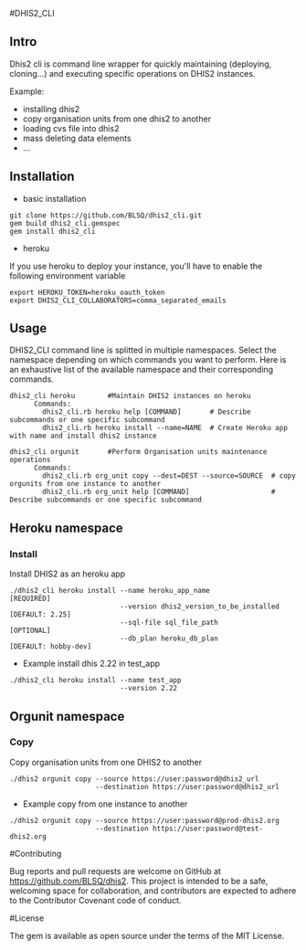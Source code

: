 #DHIS2_CLI

## Intro  

Dhis2 cli is command line wrapper for quickly maintaining (deploying, cloning...)
and executing specific operations on DHIS2 instances.

Example: 

  - installing dhis2 
  - copy organisation units from one dhis2 to another
  - loading cvs file into dhis2 
  - mass deleting data elements 
  - ...

## Installation  
  
  - basic installation 
   
   ```
   git clone https://github.com/BLSQ/dhis2_cli.git 
   gem build dhis2_cli.gemspec
   gem install dhis2_cli
   ```

  - heroku 

  If you use heroku to deploy your instance, you'll have to enable the 
  following environment variable 
  
  ```
  export HEROKU_TOKEN=heroku_oauth_token
  export DHIS2_CLI_COLLABORATORS=comma_separated_emails
  ```


## Usage 

DHIS2_CLI command line is splitted in multiple namespaces. Select the namespace 
depending on which commands you want to perform. Here is an exhaustive list of 
the available namespace and their corresponding commands.

  ```
  dhis2_cli heroku        #Maintain DHIS2 instances on heroku
        Commands:
          dhis2_cli.rb heroku help [COMMAND]       # Describe subcommands or one specific subcommand
          dhis2_cli.rb heroku install --name=NAME  # Create Heroku app with name and install dhis2 instance

  dhis2_cli orgunit       #Perform Organisation units maintenance operations
        Commands:
          dhis2_cli.rb org_unit copy --dest=DEST --source=SOURCE  # copy orgunits from one instance to another
          dhis2_cli.rb org_unit help [COMMAND]                    # Describe subcommands or one specific subcommand  
  ```

## Heroku namespace
 
### Install 

Install DHIS2 as an heroku app

``` 
./dhis2_cli heroku install --name heroku_app_name                  [REQUIRED]
                           --version dhis2_version_to_be_installed [DEFAULT: 2.25]
                           --sql-file sql_file_path                [OPTIONAL] 
                           --db_plan heroku_db_plan                [DEFAULT: hobby-dev]
```

- Example install dhis 2.22 in test_app 

``` 
./dhis2_cli heroku install --name test_app
                           --version 2.22 

```

## Orgunit namespace

### Copy 

Copy organisation units from one DHIS2 to another

``` 
./dhis2 orgunit copy --source https://user:password@dhis2_url
                     --destination https://user:password@dhis2_url
```

- Example copy from one instance to another

``` 
./dhis2 orgunit copy --source https://user:password@prod-dhis2.org
                     --destination https://user:password@test-dhis2.org
```

#Contributing

Bug reports and pull requests are welcome on GitHub at https://github.com/BLSQ/dhis2. This project is intended to be a safe, welcoming space for collaboration, and contributors are expected to adhere to the Contributor Covenant code of conduct.

#License

The gem is available as open source under the terms of the MIT License.

    
  
